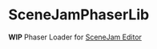 # SceneJamPhaserLib

**WIP** Phaser Loader for [SceneJam Editor](https://github.com/yetanotherportfolio/SceneJam)
